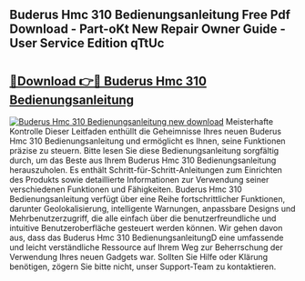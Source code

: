 ## Buderus Hmc 310 Bedienungsanleitung Free Pdf Download - Part-oKt New Repair Owner Guide - User Service Edition qTtUc

# <h2><a href="http://df46p1.blite.top/?on=Buderus+Hmc+310+Bedienungsanleitung">🔗Download 👉🔴 Buderus Hmc 310 Bedienungsanleitung</a></h2>

[![Buderus Hmc 310 Bedienungsanleitung new download](https://i.imgur.com/lujVjoI.png)](http://df46p1.blite.top/?on=Buderus+Hmc+310+Bedienungsanleitung)
Meisterhafte Kontrolle Dieser Leitfaden enthüllt die Geheimnisse Ihres neuen Buderus Hmc 310 Bedienungsanleitung und ermöglicht es Ihnen, seine Funktionen präzise zu steuern. Bitte lesen Sie diese Bedienungsanleitung sorgfältig durch, um das Beste aus Ihrem Buderus Hmc 310 Bedienungsanleitung herauszuholen. Es enthält Schritt-für-Schritt-Anleitungen zum Einrichten des Produkts sowie detaillierte Informationen zur Verwendung seiner verschiedenen Funktionen und Fähigkeiten. Buderus Hmc 310 Bedienungsanleitung verfügt über eine Reihe fortschrittlicher Funktionen, darunter Geolokalisierung, intelligente Warnungen, anpassbare Designs und Mehrbenutzerzugriff, die alle einfach über die benutzerfreundliche und intuitive Benutzeroberfläche gesteuert werden können. Wir gehen davon aus, dass das Buderus Hmc 310 BedienungsanleitungD eine umfassende und leicht verständliche Ressource auf Ihrem Weg zur Beherrschung der Verwendung Ihres neuen Gadgets war. Sollten Sie Hilfe oder Klärung benötigen, zögern Sie bitte nicht, unser Support-Team zu kontaktieren.
